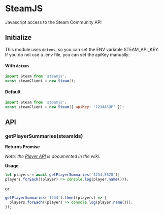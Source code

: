 # SteamJS #
Javascript access to the Steam Community API

## Initialize ##
This module uses ```dotenv```, so you can set the ENV variable STEAM_API_KEY.
If you do not use a .env file, you can set the apiKey manually:

#### With ```dotenv``` ####
```javascript
import Steam from 'steamjs';
const steamClient = new Steam();
```

#### Default ####
```javascript
import Steam from 'steamjs';
const steamClient = new Steam({ apiKey: '1234ASDF' });
```


## API ##

### getPlayerSummaries(steamIds) ###
**Returns Promise**

_Note: the [Player API](https://github.com/byome/steamjs/wiki/Player) is documented in the wiki._

**Usage**
```javascript
let players = await getPlayerSummaries('1234,5678');
players.forEach((player) => console.log(player.name()));
```
or
```javascript
getPlayerSummaries('1234').then((players) => {
  players.forEach((player) => console.log(player.name()));
});
```
